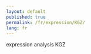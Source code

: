 ```yaml
---
layout: default
published: true
permalink: /fr/expression/KGZ/
lang: fr
---
```


expression analysis KGZ

